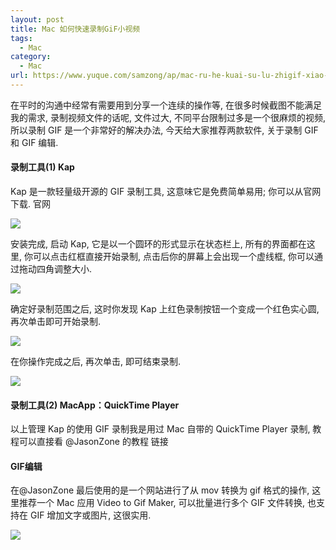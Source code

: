 ```yaml
---
layout: post
title: Mac 如何快速录制GiF小视频
tags:
  - Mac
category:
  - Mac
url: https://www.yuque.com/samzong/ap/mac-ru-he-kuai-su-lu-zhigif-xiao-shi-pin
---
```


在平时的沟通中经常有需要用到分享一个连续的操作等, 在很多时候截图不能满足我的需求, 录制视频文件的话呢, 文件过大, 不同平台限制过多是一个很麻烦的视频, 所以录制 GIF 是一个非常好的解决办法, 今天给大家推荐两款软件, 关于录制 GIF 和 GIF 编辑.



#### 录制工具(1) Kap

Kap 是一款轻量级开源的 GIF 录制工具, 这意味它是免费简单易用; 你可以从官网下载. 官网

![](http://ipic-typora-samzong.oss-cn-qingdao.aliyuncs.com//uPic/sbuwo.gif?x-oss-process=image/resize,w_960,m_lfit)

安装完成, 启动 Kap, 它是以一个圆环的形式显示在状态栏上, 所有的界面都在这里, 你可以点击红框直接开始录制, 点击后你的屏幕上会出现一个虚线框, 你可以通过拖动四角调整大小.

![](http://ipic-typora-samzong.oss-cn-qingdao.aliyuncs.com//uPic/vcaug.gif?x-oss-process=image/resize,w_960,m_lfit)

确定好录制范围之后, 这时你发现 Kap 上红色录制按钮一个变成一个红色实心圆, 再次单击即可开始录制.

![](http://ipic-typora-samzong.oss-cn-qingdao.aliyuncs.com//uPic/9txw3.gif?x-oss-process=image/resize,w_960,m_lfit)

在你操作完成之后, 再次单击, 即可结束录制.

![](http://ipic-typora-samzong.oss-cn-qingdao.aliyuncs.com//uPic/lws2b.gif?x-oss-process=image/resize,w_960,m_lfit)



#### 录制工具(2) MacApp：QuickTime Player

以上管理 Kap 的使用 GIF 录制我是用过 Mac 自带的 QuickTime Player 录制, 教程可以直接看 @JasonZone  的教程 链接



#### GIF编辑

在@JasonZone  最后使用的是一个网站进行了从 mov 转换为 gif 格式的操作, 这里推荐一个 Mac 应用 Video to Gif Maker, 可以批量进行多个 GIF 文件转换, 也支持在 GIF 增加文字或图片, 这很实用.

![](http://ipic-typora-samzong.oss-cn-qingdao.aliyuncs.com//uPic/5yogy.gif?x-oss-process=image/resize,w_960,m_lfit)
